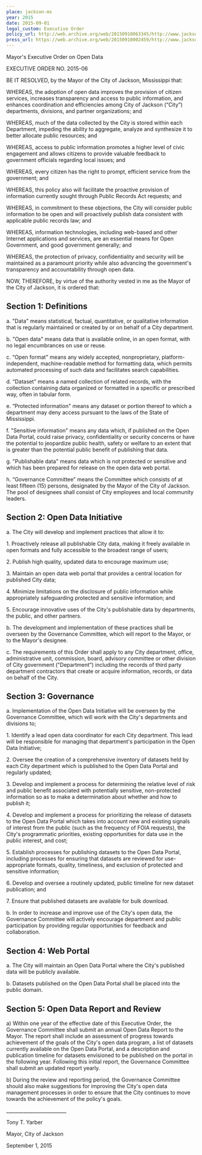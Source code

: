 ```yaml
---
place: jackson-ms
year: 2015
date: 2015-09-01
legal_custom: Executive Order
policy_url: http://web.archive.org/web/20150910063345/http://www.jacksonms.gov/CivicAlerts.aspx?AID=443
press_url: https://web.archive.org/web/20150910002459/http://www.jacksonms.gov/CivicAlerts.aspx?AID=442
---
```


<p>Mayor's Executive Order on Open Data</p>
<p>EXECUTIVE ORDER NO. 2015-06</p>
<p>BE IT RESOLVED, by the Mayor of the City of Jackson, Mississippi that:</p>
<p>WHEREAS, the adoption of open data improves the provision of citizen services, increases transparency and access to public information, and enhances coordination and efficiencies among City of Jackson (“City”) departments, divisions, and partner organizations; and</p>
<p>WHEREAS, much of the data collected by the City is stored within each Department, impeding the ability to aggregate, analyze and synthesize it to better allocate public resources; and</p>
<p>WHEREAS, access to public information promotes a higher level of civic engagement and allows citizens to provide valuable feedback to government officials regarding local issues; and</p>
<p>WHEREAS, every citizen has the right to prompt, efficient service from the government; and</p>
<p>WHEREAS, this policy also will facilitate the proactive provision of information currently sought through Public Records Act requests; and</p>
<p>WHEREAS, in commitment to these objections, the City will consider public information to be open and will proactively publish data consistent with applicable public records law; and</p>
<p>WHEREAS, information technologies, including web-based and other Internet applications and services, are an essential means for Open Government, and good government generally; and</p>
<p>WHEREAS, the protection of privacy, confidentiality and security will be maintained as a paramount priority while also advancing the government's transparency and accountability through open data.</p>
<p>NOW, THEREFORE, by virtue of the authority vested in me as the Mayor of the City of Jackson, it is ordered that:</p>
<h2>Section 1: Definitions</h2>
<p>a. "Data" means statistical, factual, quantitative, or qualitative information that is regularly maintained or created by or on behalf of a City department.</p>
<p>b. "Open data" means data that is available online, in an open format, with no legal encumbrances on use or reuse.</p>
<p>c. “Open format" means any widely accepted, nonproprietary, platform-independent, machine-readable method for formatting data, which permits automated processing of such data and facilitates search capabilities.</p>
<p>d. “Dataset" means a named collection of related records, with the collection containing data organized or formatted in a specific or prescribed way, often in tabular form.</p>
<p>e. “Protected information" means any dataset or portion thereof to which a department may deny access pursuant to the laws of the State of Mississippi.</p>
<p>f. "Sensitive information" means any data which, if published on the Open Data Portal, could raise privacy, confidentiality or security concerns or have the potential to jeopardize public health, safety or welfare to an extent that is greater than the potential public benefit of publishing that data.</p>
<p>g. "Publishable data" means data which is not protected or sensitive and which has been prepared for release on the open data web portal.</p>
<p>h. “Governance Committee” means the Committee which consists of at least fifteen (15) persons, designated by the Mayor of the City of Jackson. The pool of designees shall consist of City employees and local community leaders.</p>
<h2>Section 2: Open Data Initiative</h2>
<p>a.	The City will develop and implement practices that allow it to:</p>
<p>1. Proactively release all publishable City data, making it freely available in open formats and fully accessible to the broadest range of users;</p>
<p>2. Publish high quality, updated data to encourage maximum use;</p>
<p>3. Maintain an open data web portal that provides a central location for published City data;</p>
<p>4. Minimize limitations on the disclosure of public information while appropriately safeguarding protected and sensitive information; and</p>
<p>5. Encourage innovative uses of the City's publishable data by departments, the public, and other partners.</p>
<p>b.	The development and implementation of these practices shall be overseen by the Governance Committee, which will report to the Mayor, or to the Mayor's designee.</p>
<p>c.	The requirements of this Order shall apply to any City department, office, administrative unit, commission, board, advisory committee or other division of City government ("Department”) including the records of third party department contractors that create or acquire information, records, or data on behalf of the City.</p>
<h2>Section 3: Governance</h2>
<p>a.	Implementation of the Open Data Initiative will be overseen by the Governance Committee, which will work with the City's departments and divisions to;</p>
<p>1.	Identify a lead open data coordinator for each City department. This lead will be responsible for managing that department's participation in the Open Data Initiative;</p>
<p>2.	Oversee the creation of a comprehensive inventory of datasets held by each City department which is published to the Open Data Portal and regularly updated;</p>
<p>3.	Develop and implement a process for determining the relative level of risk and public benefit associated with potentially sensitive, non-protected information so as to make a determination about whether and how to publish it;</p>
<p>4.	Develop and implement a process for prioritizing the release of datasets to the Open Data Portal which takes into account new and existing signals of interest from the public (such as the frequency of FOIA requests), the City's programmatic priorities, existing opportunities for data use in the public interest, and cost;</p>
<p>5.	Establish processes for publishing datasets to the Open Data Portal, including processes for ensuring that datasets are reviewed for use-appropriate formats, quality, timeliness, and exclusion of protected and sensitive information;</p>
<p>6.	Develop and oversee a routinely updated, public timeline for new dataset publication; and</p>
<p>7.	Ensure that published datasets are available for bulk download.</p>
<p>b.	In order to increase and improve use of the City's open data, the Governance Committee will actively encourage department and public participation by providing regular opportunities for feedback and collaboration.</p>
<h2>Section 4: Web Portal</h2>
<p>a.	The City will maintain an Open Data Portal where the City's published data will be publicly available.</p>
<p>b.	Datasets published on the Open Data Portal shall be placed into the public domain.</p>
<h2>Section 5: Open Data Report and Review</h2>
<p>a)	Within one year of the effective date of this Executive Order, the Governance Committee shall submit an annual Open Data Report to the Mayor. The report shall include an assessment of progress towards achievement of the goals of the City's open data program, a list of datasets currently available on the Open Data Portal, and a description and publication timeline for datasets envisioned to be published on the portal in the following year. Following this initial report, the Governance Committee shall submit an updated report yearly.</p>
<p>b)	During the review and reporting period, the Governance Committee should also make suggestions for improving the City's open data management processes in order to ensure that the City continues to move towards the achievement of the policy's goals.</p>
<p>_________________________</p>
<p>Tony T. Yarber</p>
<p>Mayor, City of Jackson</p>
<p>September 1, 2015</p>
